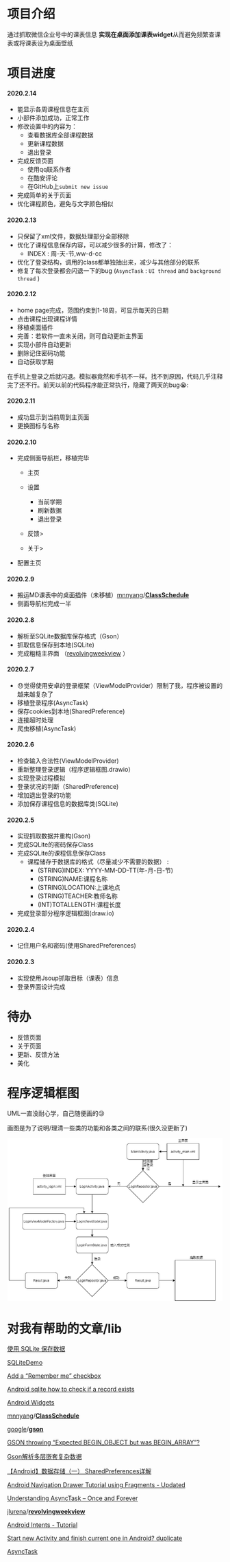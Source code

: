 # 项目介绍

通过抓取微信企业号中的课表信息 **实现在桌面添加课表widget**从而避免频繁查课表或将课表设为桌面壁纸

# 项目进度

#### 2020.2.14

* 能显示各周课程信息在主页
* 小部件添加成功，正常工作
* 修改设置中的内容为：
  * 查看数据库全部课程数据
  * 更新课程数据
  * 退出登录
* 完成反馈页面
  * 使用qq联系作者
  * 在酷安评论
  * 在GitHub上`submit new issue`
* 完成简单的关于页面
* 优化课程颜色，避免与文字颜色相似

#### 2020.2.13

* 只保留了xml文件，数据处理部分全部移除
* 优化了课程信息保存内容，可以减少很多的计算，修改了：
  * INDEX : 周-天-节,ww-d-cc
* 优化了登录结构，调用的class都单独抽出来，减少与其他部分的联系
* 修复了每次登录都会闪退一下的bug (`AsyncTask` : `UI thread` and `background thread`  ) 

#### 2020.2.12

* home page完成，范围约束到1-18周，可显示每天的日期
* 点击课程出现课程详情
* 移植桌面插件
* 完善：若软件一直未关闭，则可自动更新主界面
* 实现小部件自动更新
* 删除记住密码功能
* 自动获取学期

在手机上登录之后就闪退。模拟器竟然和手机不一样。找不到原因，代码几乎注释完了还不行。前天以前的代码程序能正常执行，隐藏了两天的bug:sob::

#### 2020.2.11

* 成功显示到当前周到主页面
* 更换图标与名称

#### 2020.2.10

* 完成侧面导航栏，移植完毕

  * 主页
  * 设置
    * 当前学期
    * 刷新数据
    * 退出登录

  * 反馈>
  * 关于>
* 配置主页

#### 2020.2.9

* 搬运MD课表中的桌面插件（未移植）[mnnyang](https://github.com/mnnyang)/**[ClassSchedule](https://github.com/mnnyang/ClassSchedule)**
* 侧面导航栏完成一半

#### 2020.2.8

* 解析至SQLite数据库保存格式（Gson）
* 抓取信息保存到本地(SQLite)
* 完成粗糙主界面 （[revolvingweekview](https://github.com/jlurena/revolvingweekview) ）

#### 2020.2.7

* :sweat:觉得使用安卓的登录框架（ViewModelProvider）限制了我，程序被设置的越来越复杂了
* 移植登录程序(AsyncTask)
* 保存cookies到本地(SharedPreference)
* 连接超时处理
* 爬虫移植(AsyncTask)

#### 2020.2.6

* 检查输入合法性(ViewModelProvider)
* 重新整理登录逻辑（程序逻辑框图.drawio）
* 实现登录过程模拟
* 登录状况的判断（SharedPreference)
* 增加退出登录的功能
* 添加保存课程信息的数据库类(SQLite)

#### 2020.2.5

* 实现抓取数据并重构(Gson)
* 完成SQLite的密码保存Class
* 完成SQLite的课程信息保存Class
  * 课程储存于数据库的格式（尽量减少不需要的数据） : 
    * (STRING)INDEX: YYYY-MM-DD-TT(年-月-日-节)
    * (STRING)NAME:课程名称
    * (STRING)LOCATION:上课地点
    * (STRING)TEACHER:教师名称
    * (INT)TOTALLENGTH:课程长度
* 完成登录部分程序逻辑框图(draw.io)

#### 2020.2.4

* 记住用户名和密码(使用SharedPreferences)


#### 2020.2.3

* 实现使用Jsoup抓取目标（课表）信息
* 登录界面设计完成

# 待办

* 反馈页面
* 关于页面
* 更新、反馈方法
* 美化

# 程序逻辑框图

UML一直没耐心学，自己随便画的:cry:

画图是为了说明/理清一些类的功能和各类之间的联系(很久没更新了)

![程序逻辑框图](AppLogicGraph.png)

# 对我有帮助的文章/lib

[使用 SQLite 保存数据](https://developer.android.com/training/data-storage/sqlite?hl=zh_cn#java)

[SQLiteDemo](https://github.com/limit-DNE/SQLiteDemo)

[Add a “Remember me” checkbox](https://stackoverflow.com/questions/9370293/add-a-remember-me-checkbox)

 [Android sqlite how to check if a record exists](https://stackoverflow.com/questions/20415309/android-sqlite-how-to-check-if-a-record-exists)

[Android Widgets](https://medium.com/android-bits/android-widgets-ad3d166458d3)

[mnnyang](https://github.com/mnnyang)/**[ClassSchedule](https://github.com/mnnyang/ClassSchedule)**

[google](https://github.com/google)/**[gson](https://github.com/google/gson)**

[GSON throwing “Expected BEGIN_OBJECT but was BEGIN_ARRAY”?](https://stackoverflow.com/questions/9598707/gson-throwing-expected-begin-object-but-was-begin-array)

[Gson解析多层嵌套复杂数据](https://my.oschina.net/ydsakyclguozi/blog/480050)

 [【Android】数据存储（一） SharedPreferences详解](https://www.jianshu.com/p/59b266c644f3)

[Android Navigation Drawer Tutorial using Fragments - Updated](https://www.youtube.com/watch?v=J8GB_b8qyK8)

[Understanding AsyncTask – Once and Forever](https://androidresearch.wordpress.com/2012/03/17/understanding-asynctask-once-and-forever/)

 [jlurena](https://github.com/jlurena)/**[revolvingweekview](https://github.com/jlurena/revolvingweekview)**

[Android Intents - Tutorial](https://www.vogella.com/tutorials/AndroidIntent/article.html)

[Start new Activity and finish current one in Android? duplicate](https://stackoverflow.com/questions/11308198/start-new-activity-and-finish-current-one-in-android)

[AsyncTask](https://developer.android.com/reference/android/os/AsyncTask)

